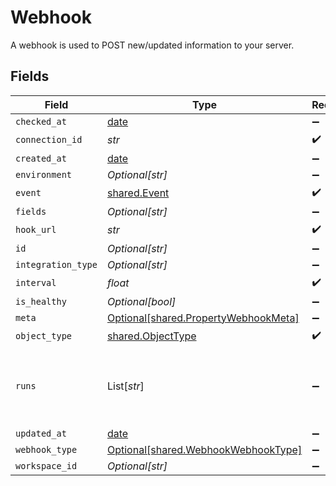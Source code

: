 # Webhook

A webhook is used to POST new/updated information to your server.


## Fields

| Field                                                                              | Type                                                                               | Required                                                                           | Description                                                                        |
| ---------------------------------------------------------------------------------- | ---------------------------------------------------------------------------------- | ---------------------------------------------------------------------------------- | ---------------------------------------------------------------------------------- |
| `checked_at`                                                                       | [date](https://docs.python.org/3/library/datetime.html#date-objects)               | :heavy_minus_sign:                                                                 | N/A                                                                                |
| `connection_id`                                                                    | *str*                                                                              | :heavy_check_mark:                                                                 | N/A                                                                                |
| `created_at`                                                                       | [date](https://docs.python.org/3/library/datetime.html#date-objects)               | :heavy_minus_sign:                                                                 | N/A                                                                                |
| `environment`                                                                      | *Optional[str]*                                                                    | :heavy_minus_sign:                                                                 | N/A                                                                                |
| `event`                                                                            | [shared.Event](../../models/shared/event.md)                                       | :heavy_check_mark:                                                                 | N/A                                                                                |
| `fields`                                                                           | *Optional[str]*                                                                    | :heavy_minus_sign:                                                                 | N/A                                                                                |
| `hook_url`                                                                         | *str*                                                                              | :heavy_check_mark:                                                                 | N/A                                                                                |
| `id`                                                                               | *Optional[str]*                                                                    | :heavy_minus_sign:                                                                 | N/A                                                                                |
| `integration_type`                                                                 | *Optional[str]*                                                                    | :heavy_minus_sign:                                                                 | N/A                                                                                |
| `interval`                                                                         | *float*                                                                            | :heavy_check_mark:                                                                 | N/A                                                                                |
| `is_healthy`                                                                       | *Optional[bool]*                                                                   | :heavy_minus_sign:                                                                 | N/A                                                                                |
| `meta`                                                                             | [Optional[shared.PropertyWebhookMeta]](../../models/shared/propertywebhookmeta.md) | :heavy_minus_sign:                                                                 | N/A                                                                                |
| `object_type`                                                                      | [shared.ObjectType](../../models/shared/objecttype.md)                             | :heavy_check_mark:                                                                 | N/A                                                                                |
| `runs`                                                                             | List[*str*]                                                                        | :heavy_minus_sign:                                                                 | An array of the most revent virtual webhook runs                                   |
| `updated_at`                                                                       | [date](https://docs.python.org/3/library/datetime.html#date-objects)               | :heavy_minus_sign:                                                                 | N/A                                                                                |
| `webhook_type`                                                                     | [Optional[shared.WebhookWebhookType]](../../models/shared/webhookwebhooktype.md)   | :heavy_minus_sign:                                                                 | N/A                                                                                |
| `workspace_id`                                                                     | *Optional[str]*                                                                    | :heavy_minus_sign:                                                                 | N/A                                                                                |